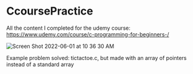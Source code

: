 # CcoursePractice
All the content I completed for the udemy course: https://www.udemy.com/course/c-programming-for-beginners-/

![Screen Shot 2022-06-01 at 10 36 30 AM](https://user-images.githubusercontent.com/46609177/171443838-f76e8e49-14db-4586-8204-389341173fc5.png)

Example problem solved: tictactoe.c, but made with an array of pointers instead of a standard array
